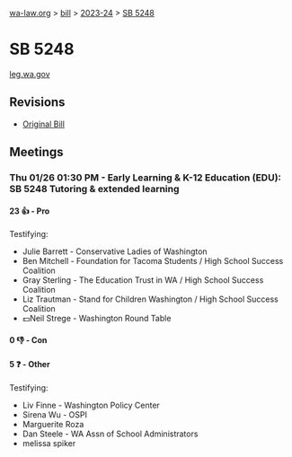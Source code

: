 [wa-law.org](/) > [bill](/bill/) > [2023-24](/bill/2023-24/) > [SB 5248](/bill/2023-24/sb/5248/)

# SB 5248
[leg.wa.gov](https://app.leg.wa.gov/billsummary?BillNumber=5248&Year=2023&Initiative=false)

## Revisions
* [Original Bill](1/)

## Meetings
### Thu 01/26 01:30 PM - Early Learning & K-12 Education (EDU): SB 5248 Tutoring & extended learning
#### 23 👍 - Pro
Testifying:
* Julie Barrett - Conservative Ladies of Washington
* Ben Mitchell - Foundation for Tacoma Students / High School Success Coalition
* Gray Sterling - The Education Trust in WA / High School Success Coalition
* Liz Trautman - Stand for Children Washington / High School Success Coalition
* 💵Neil Strege - Washington Round Table

#### 0 👎 - Con

#### 5 ❓ - Other
Testifying:
* Liv Finne - Washington Policy Center
* Sirena Wu - OSPI
* Marguerite Roza
* Dan Steele - WA Assn of School Administrators
* melissa spiker
